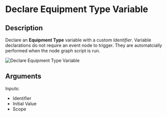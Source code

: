 # Declare Equipment Type Variable

## Description

Declare an **Equipment Type** variable with a custom _Identifier_. Variable declarations do not require an event node to trigger. They are automatcially performed when the node graph script is run.

![Declare Equipment Type Variable](../../.gitbook\assets\images\scripting\variables-advanced\declare-equipment-type-variable.png)

## Arguments

Inputs:

* Identifier
* Initial Value
* Scope
